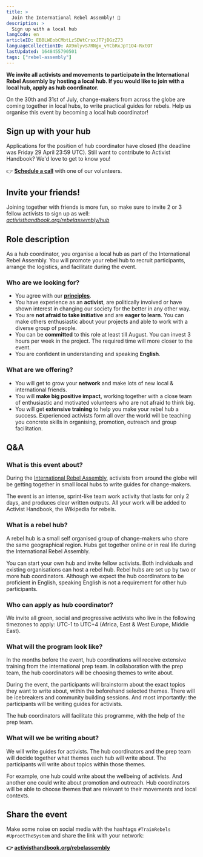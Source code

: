 ```yaml
---
title: >
  Join the International Rebel Assembly! 🦋
description: >
  Sign up with a local hub
langCode: en
articleID: EBBLWEobCMbtLzSDWtCrsxJT7jDGzZ73
languageCollectionID: AX9mlyvS7RNgx_vYCbRxJpT1O4-RxtOT
lastUpdated: 1648455790501
tags: ["rebel-assembly"]
---
```


**We invite all activists and movements to participate in the International Rebel Assembly by hosting a local hub. If you would like to join with a local hub, apply as hub coordinator.**

On the 30th and 31st of July, change-makers from across the globe are coming together in local hubs, to write practical guides for rebels. Help us organise this event by becoming a local hub coordinator!

## Sign up with your hub

Applications for the position of hub coordinator have closed (the deadline was Friday 29 April 23:59 UTC). Still want to contribute to Activist Handbook? We'd love to get to know you!

👉 [**Schedule a call**](https://calendly.com/activisthandbook/contribute) with one of our volunteers.

## Invite your friends!

Joining together with friends is more fun, so make sure to invite 2 or 3 fellow activists to sign up as well:  
[_activisthandbook.org/rebelassembly/hub_](/rebelassembly/hub)

<div></div>

## Role description

As a hub coordinator, you organise a local hub as part of the International Rebel Assembly. You will promote your rebel hub to recruit participants, arrange the logistics, and facilitate during the event.

### **Who are we looking for?**

-   You agree with our [**principles**](/about/principles).
-   You have experience as an **activist**, are politically involved or have shown interest in changing our society for the better in any other way.
-   You are **not afraid to take initiative** and are **eager to learn**. You can make others enthusiastic about your projects and able to work with a diverse group of people.
-   You can be **committed** to this role at least till August. You can invest 3 hours per week in the project. The required time will more closer to the event.
-   You are confident in understanding and speaking **English**.

### **What are we offering?**

-   You will get to grow your **network** and make lots of new local & international friends.
-   You will **make big positive impact,** working together with a close team of enthusiastic and motivated volunteers who are not afraid to think big.
-   You will get **extensive training** to help you make your rebel hub a success. Experienced activists form all over the world will be teaching you concrete skills in organising, promotion, outreach and group facilitation.

## Q&A

### What is this event about?

During the [International Rebel Assembly](/rebelassembly), activists from around the globe will be getting together in small local hubs to write guides for change-makers.

The event is an intense, sprint-like team work activity that lasts for only 2 days, and produces clear written outputs. All your work will be added to Activist Handbook, the Wikipedia for rebels.

### What is a rebel hub?

A rebel hub is a small self organised group of change-makers who share the same geographical region. Hubs get together online or in real life during the International Rebel Assembly.

You can start your own hub and invite fellow activists. Both individuals and existing organisations can host a rebel hub. Rebel hubs are set up by two or more hub coordinators. Although we expect the hub coordinators to be proficient in English, speaking English is not a requirement for other hub participants.

### **Who can apply as hub coordinator?**

We invite all green, social and progressive activists who live in the following timezones to apply: UTC-1 to UTC+4 (Africa, East & West Europe, Middle East).

### **What will the program look like?**

In the months before the event, hub coordinations will receive extensive training from the international prep team. In collaboration with the prep team, the hub coordinators will be choosing themes to write about.

During the event, the participants will brainstorm about the exact topics they want to write about, within the beforehand selected themes. There will be icebreakers and community building sessions. And most importantly: the participants will be writing guides for activists.

The hub coordinators will facilitate this programme, with the help of the prep team.

### What will we be writing about?

We will write guides for activists. The hub coordinators and the prep team will decide together what themes each hub will write about. The participants will write about topics within those themes.

For example, one hub could write about the wellbeing of activists. And another one could write about promotion and outreach. Hub coordinators will be able to choose themes that are relevant to their movements and local contexts.

## **Share the event**

Make some noise on social media with the hashtags `#TrainRebels` `#UprootTheSystem` and share the link with your network:

**👉** [**activisthandbook.org/rebelassembly**](/rebelassembly)

<div></div>